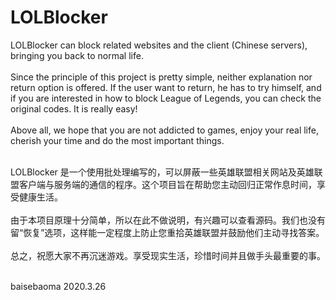 # LOLBlocker
LOLBlocker can block related websites and the client (Chinese servers), bringing you back to normal life.<br/><br/>
Since the principle of this project is pretty simple, neither explanation nor return option is offered. If the user want to return, he has to try himself, and if you are interested in how to block League of Legends, you can check the original codes. It is really easy! <br/><br/>
Above all, we hope that you are not addicted to games, enjoy your real life, cherish your time and do the most important things.<br/><br/>

LOLBlocker 是一个使用批处理编写的，可以屏蔽一些英雄联盟相关网站及英雄联盟客户端与服务端的通信的程序。这个项目旨在帮助您主动回归正常作息时间，享受健康生活。<br/><br/>
由于本项目原理十分简单，所以在此不做说明，有兴趣可以查看源码。我们也没有留“恢复”选项，这样能一定程度上防止您重拾英雄联盟并鼓励他们主动寻找答案。<br/><br/>
总之，祝愿大家不再沉迷游戏。享受现实生活，珍惜时间并且做手头最重要的事。<br/><br/>

baisebaoma 2020.3.26

